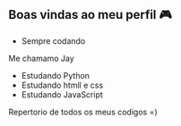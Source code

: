 ## Boas vindas ao meu perfil 🎮

- Sempre codando

Me chamamo Jay
- Estudando Python
- Estudando htmll e css
- Estudando JavaScript

Repertorio de todos os meus codigos =)

